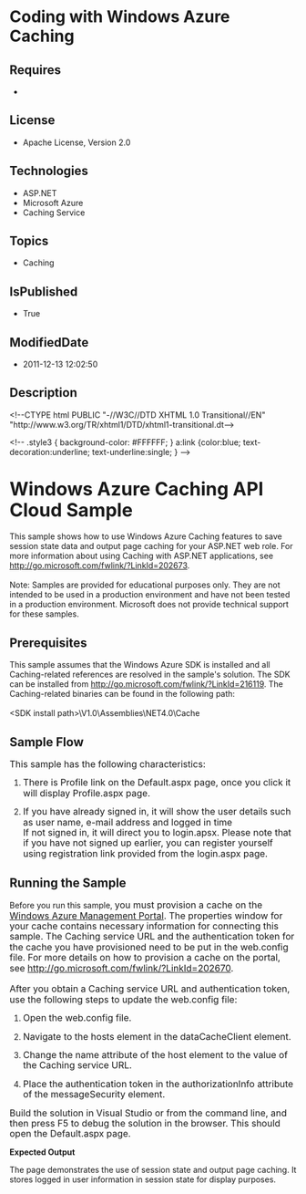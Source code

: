 # Coding with Windows Azure Caching
## Requires
* 
## License
* Apache License, Version 2.0
## Technologies
* ASP.NET
* Microsoft Azure
* Caching Service
## Topics
* Caching
## IsPublished
* True
## ModifiedDate
* 2011-12-13 12:02:50
## Description

<p>&lt;!--CTYPE html PUBLIC &quot;-//W3C//DTD XHTML 1.0 Transitional//EN&quot; &quot;http://www.w3.org/TR/xhtml1/DTD/xhtml1-transitional.dt--&gt;</p>
<p>&lt;!-- .style3 { background-color: #FFFFFF; } a:link {color:blue; text-decoration:underline; text-underline:single; } --&gt;</p>
<h1><strong><span style="font-size:24.0pt; line-height:115%">Windows Azure Caching API Cloud Sample
</span></strong></h1>
<p><span class="style3">This sample shows how to use Windows Azure Caching features to save session state data and output page caching for your ASP.NET web role. For more information about using Caching with ASP.NET applications, see
<a href="https://portal.appfabriclabs.com/" target="_blank">http://go.microsoft.com/fwlink/?LinkId=202673</a>.
<br>
<br>
Note: Samples are provided for educational purposes only. They are not intended to be used in a production environment and have not been tested in a production environment. Microsoft does not provide technical support for these samples.
</span></p>
<h2>Prerequisites</h2>
<p><span class="style3">This sample assumes that the Windows Azure SDK is installed and all Caching-related references are resolved in the sample's solution. The SDK can be installed from
<a href="http://go.microsoft.com/fwlink/?LinkId=216119">http://go.microsoft.com/fwlink/?LinkId=216119</a>. The Caching-related binaries can be found in the following path:
<br>
<br>
&lt;SDK install path&gt;\V1.0\Assemblies\NET4.0\Cache&nbsp;</span></p>
<h2>Sample Flow</h2>
<p><span style="font-size:12.0pt; line-height:115%">This sample has the following characteristics:</span></p>
<ol>
<li>
<p class="style3"><span style="font-size:12.0pt; line-height:115%">There is Profile link on the Default.aspx page, once you click it will display Profile.aspx page.</span></p>
</li><li>
<p class="style3"><span style="font-size:12.0pt; line-height:115%">If you have already signed in, it will show the user details such as user name, e-mail address and logged in time<br>
If not signed in, it will direct you to login.apsx. Please note that if you have not signed up earlier, you can register yourself using registration link provided from the login.aspx page.
</span></p>
</li></ol>
<div class="section" id="sectionSection4">
<h2 class="heading">Running the Sample</h2>
<div class="section" id="sectionSection5">
<p class="style3">Before you run this sample, <span style="font-size:12.0pt; line-height:115%">
you must provision a cache on the <a href="http://go.microsoft.com/fwlink/?LinkId=213161">
Windows Azure Management Portal</a>. The properties window for your cache contains necessary information for connecting this sample. The Caching service URL and the authentication token for the cache you have provisioned need to be put in the web.config file.
 For more details on how to provision a cache on the portal, see <a href="https://portal.appfabriclabs.com/" target="_blank">
http://go.microsoft.com/fwlink/?LinkId=202670</a>. <br>
<br>
<span style="font-size:12.0pt; line-height:115%">After you obtain a Caching service URL and authentication token, use the following steps to update the web.config file</span>:
</span></p>
<ol>
<li>
<p class="style3"><span style="font-size:12.0pt; line-height:115%">Open the web.config file.</span></p>
</li><li>
<p class="style3"><span style="font-size:12.0pt; line-height:115%">Navigate to the hosts element in the dataCacheClient element.</span></p>
</li><li>
<p class="style3"><span style="font-size:12.0pt; line-height:115%">Change the name attribute of the host element to the value of the Caching service URL.</span></p>
</li><li>
<p class="style3"><span style="font-size:12.0pt; line-height:115%">Place the authentication token in the authorizationInfo attribute of the messageSecurity element.</span></p>
</li></ol>
<p class="style3"><span style="font-size:12.0pt; line-height:115%">Build the solution in Visual Studio or from the command line, and then press F5 to debug the solution in the browser. This should open the Default.aspx page.</span></p>
</div>
<p><strong>Expected Output</strong></p>
<p>The page demonstrates the use of session state and output page caching. It stores logged in user information in session state for display purposes.</p>
</div>
